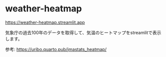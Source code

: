 # weather-heatmap

https://weather-heatmap.streamlit.app

気象庁の過去100年のデータを取得して、気温のヒートマップをstreamlitで表示します。

参考: https://uribo.quarto.pub/jmastats_heatmap/
